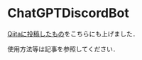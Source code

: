 # ChatGPTDiscordBot


[Qiitaに投稿したもの](https://qiita.com/yu_720/items/132e41e68ad46d21e385)をこちらにも上げました．

使用方法等は記事を参照してください．
